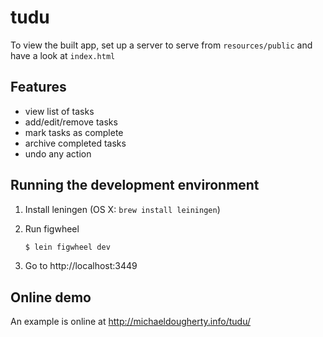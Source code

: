 # tudu

To view the built app, set up a server to serve from `resources/public` and have a look at `index.html`

## Features

* view list of tasks
* add/edit/remove tasks
* mark tasks as complete
* archive completed tasks
* undo any action

## Running the development environment

1. Install leningen (OS X: `brew install leiningen`)

2. Run figwheel

    ```sh
    $ lein figwheel dev
    ```

3. Go to http://localhost:3449

## Online demo

An example is online at http://michaeldougherty.info/tudu/